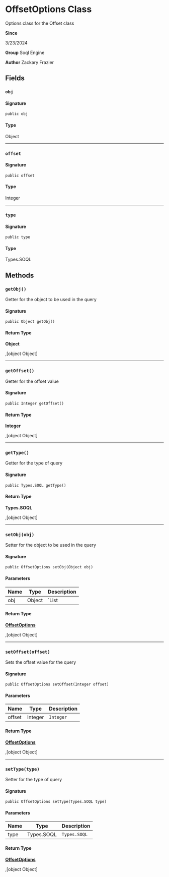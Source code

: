# OffsetOptions Class

Options class for the Offset class

**Since** 

3/23/2024

**Group** Soql Engine

**Author** Zackary Frazier

## Fields
### `obj`

#### Signature
```apex
public obj
```

#### Type
Object

---

### `offset`

#### Signature
```apex
public offset
```

#### Type
Integer

---

### `type`

#### Signature
```apex
public type
```

#### Type
Types.SOQL

## Methods
### `getObj()`

Getter for the object to be used in the query

#### Signature
```apex
public Object getObj()
```

#### Return Type
**Object**

,[object Object]

---

### `getOffset()`

Getter for the offset value

#### Signature
```apex
public Integer getOffset()
```

#### Return Type
**Integer**

,[object Object]

---

### `getType()`

Getter for the type of query

#### Signature
```apex
public Types.SOQL getType()
```

#### Return Type
**Types.SOQL**

,[object Object]

---

### `setObj(obj)`

Setter for the object to be used in the query

#### Signature
```apex
public OffsetOptions setObj(Object obj)
```

#### Parameters
| Name | Type | Description |
|------|------|-------------|
| obj | Object | `List<ProtoAggregate> | List<SObject> | Integer` |

#### Return Type
**[OffsetOptions](OffsetOptions.md)**

,[object Object]

---

### `setOffset(offset)`

Sets the offset value for the query

#### Signature
```apex
public OffsetOptions setOffset(Integer offset)
```

#### Parameters
| Name | Type | Description |
|------|------|-------------|
| offset | Integer | `Integer` |

#### Return Type
**[OffsetOptions](OffsetOptions.md)**

,[object Object]

---

### `setType(type)`

Setter for the type of query

#### Signature
```apex
public OffsetOptions setType(Types.SOQL type)
```

#### Parameters
| Name | Type | Description |
|------|------|-------------|
| type | Types.SOQL | `Types.SOQL` |

#### Return Type
**[OffsetOptions](OffsetOptions.md)**

,[object Object]